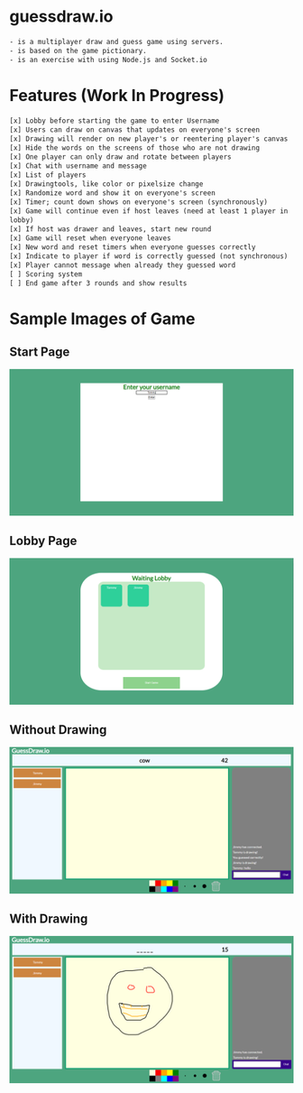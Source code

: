 # guessdraw.io

    - is a multiplayer draw and guess game using servers.
    - is based on the game pictionary.
    - is an exercise with using Node.js and Socket.io

# Features (Work In Progress)
    [x] Lobby before starting the game to enter Username
    [x] Users can draw on canvas that updates on everyone's screen
    [x] Drawing will render on new player's or reentering player's canvas
    [x] Hide the words on the screens of those who are not drawing 
    [x] One player can only draw and rotate between players
    [x] Chat with username and message
    [x] List of players
    [x] Drawingtools, like color or pixelsize change
    [x] Randomize word and show it on everyone's screen
    [x] Timer; count down shows on everyone's screen (synchronously)
    [x] Game will continue even if host leaves (need at least 1 player in lobby)
    [x] If host was drawer and leaves, start new round
    [x] Game will reset when everyone leaves
    [x] New word and reset timers when everyone guesses correctly
    [x] Indicate to player if word is correctly guessed (not synchronous)
    [x] Player cannot message when already they guessed word
    [ ] Scoring system
    [ ] End game after 3 rounds and show results
    
# Sample Images of Game

## Start Page

![startpage](./guessdraw.io/sample-game-images/startpage.PNG)

## Lobby Page

![lobbypage](./guessdraw.io/sample-game-images/lobby.PNG)

## Without Drawing

![samplegame2](./guessdraw.io/sample-game-images/game2.PNG)

## With Drawing

![samplegame2](./guessdraw.io/sample-game-images/game1.PNG)

